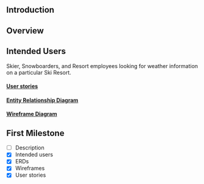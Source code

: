 ## Introduction 


## Overview 


## Intended Users 
Skier, Snowboarders, and Resort employees looking for weather information on a particular Ski Resort. 

#### [User stories](docs/user-stories.md)

#### [Entity Relationship Diagram](docs/erd.md)

#### [Wireframe Diagram](docs/wireframe.md)


## First Milestone

* [ ] Description 
* [x] Intended users
* [x] ERDs
* [x] Wireframes
* [x] User stories
